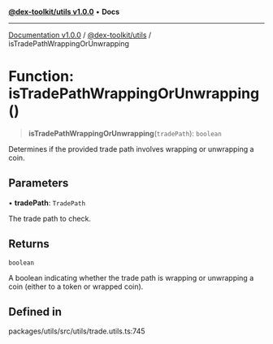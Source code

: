 [**@dex-toolkit/utils v1.0.0**](../README.md) • **Docs**

***

[Documentation v1.0.0](../../../packages.md) / [@dex-toolkit/utils](../README.md) / isTradePathWrappingOrUnwrapping

# Function: isTradePathWrappingOrUnwrapping()

> **isTradePathWrappingOrUnwrapping**(`tradePath`): `boolean`

Determines if the provided trade path involves wrapping or unwrapping a coin.

## Parameters

• **tradePath**: `TradePath`

The trade path to check.

## Returns

`boolean`

A boolean indicating whether the trade path is wrapping or unwrapping a coin (either to a token or wrapped coin).

## Defined in

packages/utils/src/utils/trade.utils.ts:745
